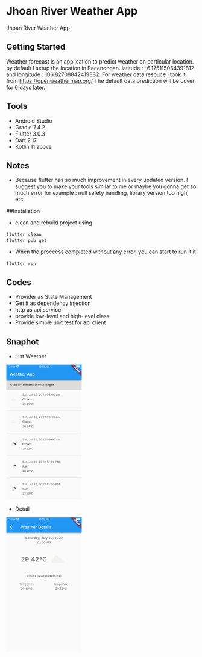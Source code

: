 # Jhoan River Weather App

Jhoan River Weather App

## Getting Started

Weather forecast is an application to predict weather on particular location. by default I setup the location in Pacenongan.
latitude : -6.175115064391812 and longitude : 106.82708842419382. For weather data resouce i took it from https://openweathermap.org/
The default data prediction will be cover for 6 days later.

## Tools
 - Android Studio
 - Gradle 7.4.2
 - Flutter 3.0.3
 - Dart 2.17
 - Kotlin 11 above
 
 
## Notes
 - Because flutter has so much improvement in every updated version. I suggest you to make your tools similar to me or maybe you gonna get so much error for example : null safety handling, library version too high, etc.
 
 
 ##Installation
  - clean and rebuild project using 
  ```
  flutter clean
  flutter pub get
  ```
  
  - When the proccess completed without any error, you can start to run it it
  ```
  flutter run
  ```
## Codes

- Provider as State Management
- Get it as dependency injection
- http as api service
- provide low-level and high-level class.
- Provide simple unit test for api client


## Snaphot

- List Weather
<img src="snapshot/weathers.png" width="200">

- Detail
<img src="snapshot/detail.png" width="200">
  
